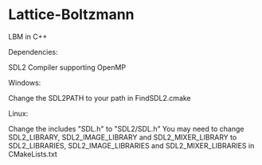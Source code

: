 # Lattice-Boltzmann
LBM in C++

Dependencies:

SDL2
Compiler supporting OpenMP

Windows:

Change the SDL2PATH to your path in FindSDL2.cmake

Linux:

Change the includes "SDL.h" to "SDL2/SDL.h"
You may need to change SDL2_LIBRARY, SDL2_IMAGE_LIBRARY and SDL2_MIXER_LIBRARY 
                    to SDL2_LIBRARIES, SDL2_IMAGE_LIBRARIES and SDL2_MIXER_LIBRARIES in CMakeLists.txt
